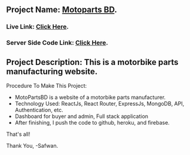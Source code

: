 ## Project Name: [Motoparts BD](https://motorcycle-parts-manufac-3e321.web.app/).

### Live Link: [Click Here](https://motorcycle-parts-manufac-3e321.web.app/).

### Server Side Code Link: [Click Here](https://github.com/sayedmdsafwan/motoparts-react-express-server-side).

## Project Description: This is a motorbike parts manufacturing website.

Procedure To Make This Project:

-   MotoPartsBD is a website of a motorbike parts manufacturer.
-   Technology Used:  ReactJs,  React Router,  ExpressJs,  MongoDB,  API, Authentication, etc.
-   Dashboard for buyer and admin, Full stack application
-   After finishing, I push the code to github, heroku, and firebase.

That's all!

Thank You,
-Safwan.
